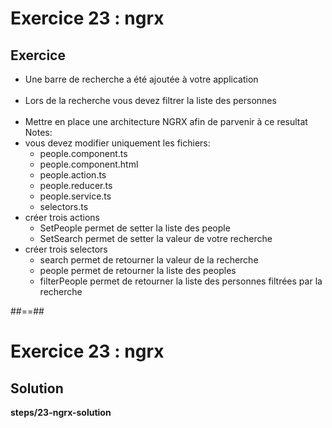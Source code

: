 <!-- .slide: class="exercice" -->
# Exercice 23 : ngrx
## Exercice<br>
- Une barre de recherche a été ajoutée à votre application<br><br>
- Lors de la recherche vous devez filtrer la liste des personnes<br><br>
- Mettre en place une architecture NGRX afin de parvenir à ce resultat
Notes:
- vous devez modifier uniquement les fichiers:
    - people.component.ts
    - people.component.html
    - people.action.ts
    - people.reducer.ts
    - people.service.ts
    - selectors.ts
- créer trois actions
    - SetPeople permet de setter la liste des people
    - SetSearch permet de setter la valeur de votre recherche
- créer trois selectors
    - search permet de retourner la valeur de la recherche
    - people permet de retourner la liste des peoples
    - filterPeople permet de retourner la liste des personnes filtrées par la recherche

##==##

<!-- .slide: class="full-center exercice" -->
# Exercice 23 : ngrx
## Solution
__steps/23-ngrx-solution__
